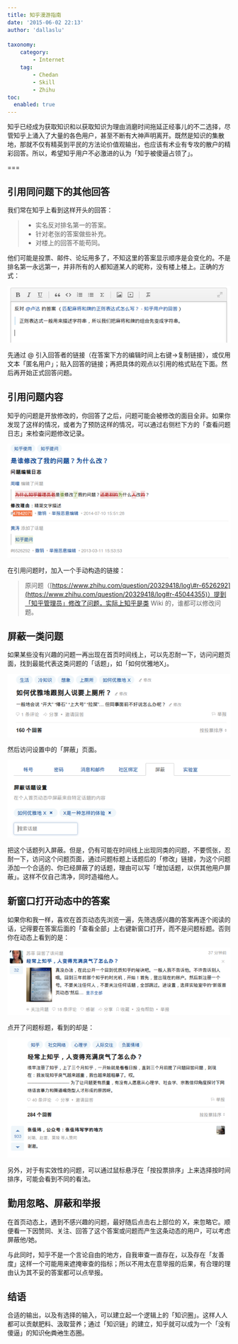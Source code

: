 ```yaml
---
title: 知乎漫游指南
date: '2015-06-02 22:13'
author: 'dallaslu'

taxonomy:
    category:
        - Internet
    tag:
        - Chedan
        - Skill
        - Zhihu
toc:
  enabled: true
---
```

知乎已经成为获取知识和以获取知识为理由消磨时间拖延正经事儿的不二选择，尽管知乎上涌入了大量的各色用户，甚至不断有大神声明离开。既然是知识的集散地，那就不仅有精英到平民的方法论价值观输出，也应该有术业有专攻的散户的精彩回答。所以，希望知乎用户不必激进的认为「知乎被傻逼占领了」。

===

## 引用同问题下的其他回答

我们常在知乎上看到这样开头的回答：
>  
> 
> *   实名反对排名第一的答案。
> *   针对老张的答案做些补充。
> *   对楼上的回答不能苟同。
> 
>

他们可能是投票、邮件、论坛用多了，不知这里的答案显示顺序是会变化的。不是排名第一永远第一，并非所有的人都知道某人的昵称，没有楼上楼上。正确的方式：

![](qoute-answer.png)

先通过 @ 引入回答者的链接（在答案下方的编辑时间上右键->复制链接），或仅用文本「匿名用户」；贴入回答的链接；再把具体的观点以引用的格式贴在下面。然后再开始正式回答问题。

## 引用问题内容

知乎的问题是开放修改的，你回答了之后，问题可能会被修改的面目全非。如果你发现了这样的情况，或者为了预防这样的情况，可以通过右侧栏下方的「查看问题日志」来检查问题修改记录。

![](zhihu-question-log.png)

在引用问题时，加入一个手动构造的链接：
>  原问题（[https://www.zhihu.com/question/20329418/log\#r-6526292](https://www.zhihu.com/question/20329418/log#r-45044355)）提到「知乎管理员」修改了问题，实际上知乎是类 Wiki 的，谁都可以修改问题。

## 屏蔽一类问题

如果某些没有兴趣的问题一再出现在首页时间线上，可以先忍耐一下，访问问题页面，找到最能代表这类问题的「话题」，如「如何优雅地X」。

![](topic-of-question.png)

然后访问设置中的「屏蔽」页面。

![](topic-filter.png)

把这个话题列入屏蔽。但是，仍有可能在时间线上出现同类的问题，不要慌张，忍耐一下，访问这个问题页面，通过问题标题上话题后的「修改」链接，为这个问题添加一个合适的、你已经屏蔽了的话题，理由可以写「增加话题，以供其他用户屏蔽」。这样不仅自己清净，同时造福他人。

## 新窗口打开动态中的答案

如果你和我一样，喜欢在首页动态先浏览一遍，先筛选感兴趣的答案再逐个阅读的话，记得要在答案后面的「查看全部」上右键新窗口打开，而不是问题标题。否则你在动态上看到的是：

![](activity-new-window.png)

点开了问题标题，看到的却是：

![](default-sort-answers.png)

另外，对于有实效性的问题，可以通过鼠标悬浮在「按投票排序」上来选择按时间排序，可能会看到不同的看法。

## 勤用忽略、屏蔽和举报

在首页动态上，遇到不感兴趣的问题，最好随后点击右上部位的 X，来忽略它。顺便看一下因赞同、关注、回答了这个答案或问题而产生这条动态的用户，可以考虑屏蔽他/她。

与此同时，知乎不是一个言论自由的地方，自我审查一直存在，以及存在「友善度」这样一个可能用来遮掩审查的指标；所以不用太在意举报的后果，有合理的理由认为其不妥的答案都可以点举报。

## 结语

合适的输出，以及有选择的输入，可以建立起一个逻辑上的「知识圈」。这样人人都可以贡献肥料、汲取营养；通过「知识链」的建立，知乎就可以成为一个「没有傻逼」的知识<del>化粪池</del>生态圈。
